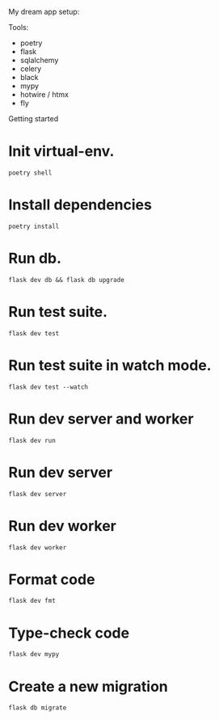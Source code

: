My dream app setup:

Tools:

* poetry
* flask
* sqlalchemy
* celery
* black
* mypy
* hotwire / htmx
* fly

Getting started

# Init virtual-env.

```
poetry shell
```

# Install dependencies 

```
poetry install
```

# Run db.

```
flask dev db && flask db upgrade
```

# Run test suite. 
```
flask dev test 
```

# Run test suite in watch mode.
```
flask dev test --watch
```

# Run dev server and worker

```
flask dev run
```

# Run dev server 
```
flask dev server
```

# Run dev worker 
```
flask dev worker 
```

# Format code
```
flask dev fmt 
```

# Type-check code
```
flask dev mypy
```

# Create a new migration
```
flask db migrate
```
